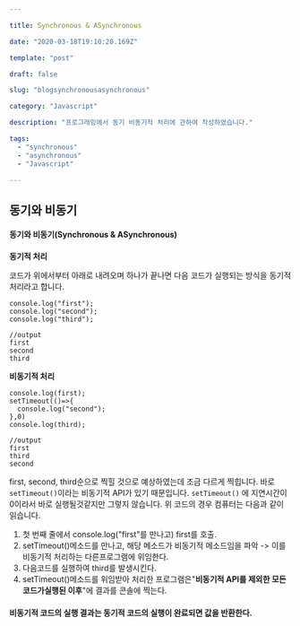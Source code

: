 ```yaml
---

title: Synchronous & ASynchronous

date: "2020-03-18T19:10:20.169Z"

template: "post"

draft: false

slug: "blogsynchronousasynchronous"

category: "Javascript"

description: "프로그래밍에서 동기 비동기적 처리에 관하여 작성하였습니다."

tags:
  - "synchronous"
  - "asynchronous"
  - "Javascript"

---
```

## 동기와 비동기

#### 동기와 비동기(Synchronous & ASynchronous)

**동기적 처리**

코드가 위에서부터 아래로 내려오며 하나가 끝나면 다음 코드가 실행되는 방식을 동기적 처리라고 합니다.

```react
console.log("first");
console.log("second");
console.log("third");

//output
first
second
third
```

**비동기적 처리**

```react
console.log(first);
setTimeout(()=>{
  console.log("second");
},0)
console.log(third);

//output
first 
third
second
```

first, second, third순으로 찍힐 것으로 예상하였는데 조금 다르게 찍힙니다. 바로 `setTimeout()`이라는 비동기적 API가 있기 때문입니다. `setTimeout()` 에 지연시간이 0이라서 바로 실행될것같지만 그렇지 않습니다. 위 코드의 경우 컴퓨터는 다음과 같이 읽습니다.

1. 첫 번째 줄에서 console.log("first"를 만나고) first를 호출.
2. setTimeout()메소드를 만나고, 해당 메소드가 비동기적 메소드임을 파악 -> 이를 비동기적 처리하는 다른프로그램에 위임한다.
3. 다음코드를 실행하여 third를 발생시킨다.
4. setTimeout()메소드를 위임받아 처리한 프로그램은"**비동기적 API를 제외한 모든 코드가실행된 이후**"에 결과를 콘솔에 찍는다.



#### 비동기적 코드의 실행 결과는 동기적 코드의 실행이 완료되면 값을 반환한다.

### 

### 


